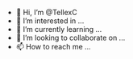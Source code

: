 - 👋 Hi, I’m @TellexC
- 👀 I’m interested in ...
- 🌱 I’m currently learning ...
- 💞️ I’m looking to collaborate on ...
- 📫 How to reach me ...

<!---
TellexC/TellexC is a ✨ special ✨ repository because its `README.md` (this file) appears on your GitHub profile.
You can click the Preview link to take a look at your changes.
--->
